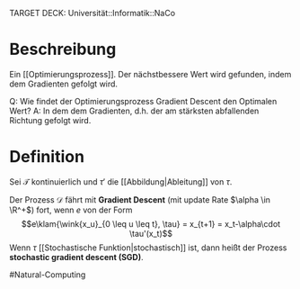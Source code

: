 TARGET DECK: Universität::Informatik::NaCo

# Beschreibung
Ein [[Optimierungsprozess]]. Der nächstbessere Wert wird gefunden, indem dem Gradienten gefolgt wird.

Q: Wie findet der Optimierungsprozess Gradient Descent den Optimalen Wert?
A: In dem dem Gradienten, d.h. der am stärksten abfallenden Richtung gefolgt wird.

# Definition
Sei $\mathcal{T}$ kontinuierlich und $\tau'$ die [[Abbildung|Ableitung]] von $\tau$.

Der Prozess $\mathcal{D}$ fährt mit **Gradient Descent** (mit update Rate $\alpha \in \R^+$) fort, wenn $e$ von der Form
$$e\klam{\wink{x_u}_{0 \leq u \leq t}, \tau} = x_{t+1} = x_t-\alpha\cdot \tau'(x_t)$$
Wenn $\tau$ [[Stochastische Funktion|stochastisch]] ist, dann heißt der Prozess **stochastic gradient descent (SGD)**.





$\newcommand{\wink}[1]{\left\langle #1 \right\rangle}$
$\newcommand{\klam}[1]{\left( #1 \right)}$
$\newcommand{\Q}{\mathbb Q}$
$\newcommand{\R}{\mathbb R}$
$\newcommand{\C}{\mathbb C}$
$\newcommand{\F}{\mathbb F}$
$\newcommand{\Z}{\mathbb Z}$
$\newcommand{\N}{\mathbb N}$
$\newcommand{\a}{\alpha}$

#Natural-Computing 
